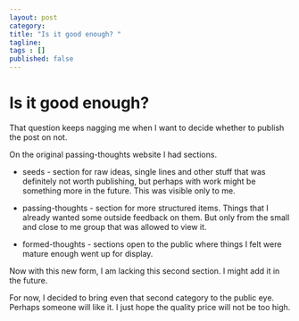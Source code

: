 ```yaml
---
layout: post 
category: 
title: "Is it good enough? "
tagline: 
tags : [] 
published: false
---
```


# Is it good enough? 

That question keeps nagging me when I want to decide whether to publish the post on not. 

On the original passing-thoughts website I had sections.

* seeds - section for raw ideas, single lines and other stuff that was definitely not worth publishing, but perhaps with work might be something more in the future. This was visible only to me. 

* passing-thoughts - section for more structured items. Things that I already wanted some outside feedback on them. But only from the small and close to me group that was allowed to view it. 

* formed-thoughts - sections open to the public where things I felt were mature enough went up for display. 

Now with this new form, I am lacking this second section. I might add it in the future. 

For now, I decided to bring even that second category to the public eye. Perhaps someone will like it. 
I just hope the quality price will not be too high. 

